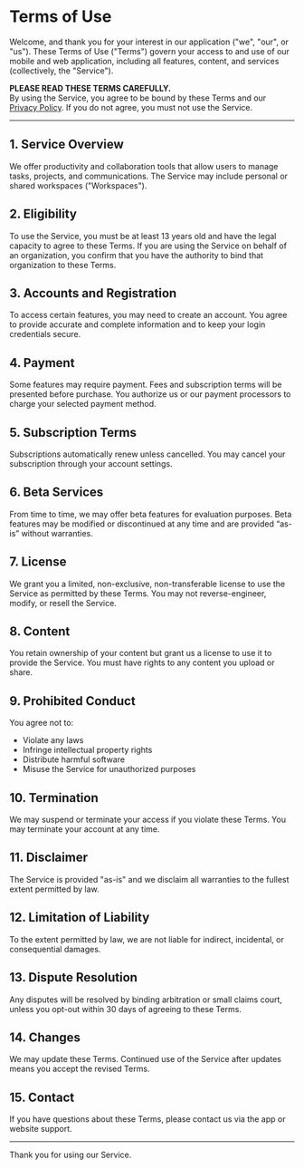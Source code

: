 
# Terms of Use

Welcome, and thank you for your interest in our application ("we", "our", or "us"). These Terms of Use ("Terms") govern your access to and use of our mobile and web application, including all features, content, and services (collectively, the "Service").

**PLEASE READ THESE TERMS CAREFULLY.**  
By using the Service, you agree to be bound by these Terms and our [Privacy Policy](./privacy_policy.md). If you do not agree, you must not use the Service.

---

## 1. Service Overview

We offer productivity and collaboration tools that allow users to manage tasks, projects, and communications. The Service may include personal or shared workspaces ("Workspaces").

## 2. Eligibility

To use the Service, you must be at least 13 years old and have the legal capacity to agree to these Terms. If you are using the Service on behalf of an organization, you confirm that you have the authority to bind that organization to these Terms.

## 3. Accounts and Registration

To access certain features, you may need to create an account. You agree to provide accurate and complete information and to keep your login credentials secure.

## 4. Payment

Some features may require payment. Fees and subscription terms will be presented before purchase. You authorize us or our payment processors to charge your selected payment method.

## 5. Subscription Terms

Subscriptions automatically renew unless cancelled. You may cancel your subscription through your account settings.

## 6. Beta Services

From time to time, we may offer beta features for evaluation purposes. Beta features may be modified or discontinued at any time and are provided “as-is” without warranties.

## 7. License

We grant you a limited, non-exclusive, non-transferable license to use the Service as permitted by these Terms. You may not reverse-engineer, modify, or resell the Service.

## 8. Content

You retain ownership of your content but grant us a license to use it to provide the Service. You must have rights to any content you upload or share.

## 9. Prohibited Conduct

You agree not to:
- Violate any laws
- Infringe intellectual property rights
- Distribute harmful software
- Misuse the Service for unauthorized purposes

## 10. Termination

We may suspend or terminate your access if you violate these Terms. You may terminate your account at any time.

## 11. Disclaimer

The Service is provided "as-is" and we disclaim all warranties to the fullest extent permitted by law.

## 12. Limitation of Liability

To the extent permitted by law, we are not liable for indirect, incidental, or consequential damages.

## 13. Dispute Resolution

Any disputes will be resolved by binding arbitration or small claims court, unless you opt-out within 30 days of agreeing to these Terms.

## 14. Changes

We may update these Terms. Continued use of the Service after updates means you accept the revised Terms.

## 15. Contact

If you have questions about these Terms, please contact us via the app or website support.

---

Thank you for using our Service.
